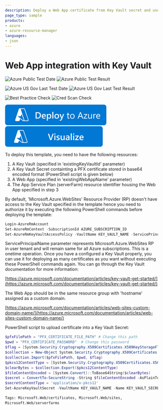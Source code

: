 ```yaml
---
description: Deploy a Web App certificate from Key Vault secret and use it for creating SSL binding
page_type: sample
products:
- azure
- azure-resource-manager
languages:
- json
---
```

# Web App integration with Key Vault

![Azure Public Test Date](https://azurequickstartsservice.blob.core.windows.net/badges/quickstarts/microsoft.web/web-app-certificate-from-key-vault/PublicLastTestDate.svg)
![Azure Public Test Result](https://azurequickstartsservice.blob.core.windows.net/badges/quickstarts/microsoft.web/web-app-certificate-from-key-vault/PublicDeployment.svg)

![Azure US Gov Last Test Date](https://azurequickstartsservice.blob.core.windows.net/badges/quickstarts/microsoft.web/web-app-certificate-from-key-vault/FairfaxLastTestDate.svg)
![Azure US Gov Last Test Result](https://azurequickstartsservice.blob.core.windows.net/badges/quickstarts/microsoft.web/web-app-certificate-from-key-vault/FairfaxDeployment.svg)

![Best Practice Check](https://azurequickstartsservice.blob.core.windows.net/badges/quickstarts/microsoft.web/web-app-certificate-from-key-vault/BestPracticeResult.svg)
![Cred Scan Check](https://azurequickstartsservice.blob.core.windows.net/badges/quickstarts/microsoft.web/web-app-certificate-from-key-vault/CredScanResult.svg)

[![Deploy To Azure](https://raw.githubusercontent.com/Azure/azure-quickstart-templates/master/1-CONTRIBUTION-GUIDE/images/deploytoazure.svg?sanitize=true)](https://portal.azure.com/#create/Microsoft.Template/uri/https%3A%2F%2Fraw.githubusercontent.com%2FAzure%2Fazure-quickstart-templates%2Fmaster%2Fquickstarts%2Fmicrosoft.web%2Fweb-app-certificate-from-key-vault%2Fazuredeploy.json)
[![Visualize](https://raw.githubusercontent.com/Azure/azure-quickstart-templates/master/1-CONTRIBUTION-GUIDE/images/visualizebutton.svg?sanitize=true)](http://armviz.io/#/?load=https%3A%2F%2Fraw.githubusercontent.com%2FAzure%2Fazure-quickstart-templates%2Fmaster%2Fquickstarts%2Fmicrosoft.web%2Fweb-app-certificate-from-key-vault%2Fazuredeploy.json)

To deploy this template, you need to have the following resources:

1. A Key Vault (specified in 'existingKeyVaultId' parameter)
2. A Key Vault Secret containting a PFX certificate stored in base64 encoded format (PowerShell script is given below)
3. A Web App (specified in 'existingWebAppName' parameter)
4. The App Service Plan (serverFarm) resource identifier housing the Web App specified in step 3

By default, 'Microsoft.Azure.WebSites' Resource Provider (RP) doesn't have access to the Key Vault specified in the template hence you need to authorize it by executing
the following PowerShell commands before deploying the template:

```PowerShell
Login-AzureRmAccount
Set-AzureRmContext -SubscriptionId AZURE_SUBSCRIPTION_ID
Set-AzureRmKeyVaultAccessPolicy -VaultName KEY_VAULT_NAME -ServicePrincipalName abfa0a7c-a6b6-4736-8310-5855508787cd -PermissionsToSecrets get
```

ServicePrincipalName parameter represents Microsoft.Azure.WebSites RP in user tenant and will remain same for all Azure subscriptions. This is a onetime operation. Once you have a configured a Key Vault properly,
you can use it for deploying as many certificates as you want without executing these PowerShell commands again. You can go through the Key Vault documentation for more information:

[https://azure.microsoft.com/documentation/articles/key-vault-get-started/](https://azure.microsoft.com/documentation/articles/key-vault-get-started/)

The Web App should be in the same resource group with 'hostname' assigned as a custom domain.

[https://azure.microsoft.com/documentation/articles/web-sites-custom-domain-name/](https://azure.microsoft.com/documentation/articles/web-sites-custom-domain-name/)

PowerShell script to upload certificate into a Key Vault Secret:

```PowerShell
$pfxFilePath = "PFX_CERTIFICATE_FILE_PATH" # Change this path
$pwd = "PFX_CERTIFICATE_PASSWORD"  # Change this password
$flag = [System.Security.Cryptography.X509Certificates.X509KeyStorageFlags]::Exportable
$collection = New-Object System.Security.Cryptography.X509Certificates.X509Certificate2Collection
$collection.Import($pfxFilePath, $pwd, $flag)
$pkcs12ContentType = [System.Security.Cryptography.X509Certificates.X509ContentType]::Pkcs12
$clearBytes = $collection.Export($pkcs12ContentType)
$fileContentEncoded = [System.Convert]::ToBase64String($clearBytes)
$secret = ConvertTo-SecureString -String $fileContentEncoded -AsPlainText –Force
$secretContentType = 'application/x-pkcs12'
Set-AzureKeyVaultSecret -VaultName KEY_VAULT_NAME -Name KEY_VAULT_SECRET_NAME -SecretValue $Secret -ContentType $secretContentType # Change Key Vault name and Secret name
```

`Tags: Microsoft.Web/certificates, Microsoft.Web/sites, Microsoft.Web/serverfarms`
